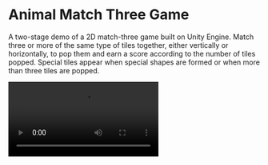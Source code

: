 # Animal Match Three Game

A two-stage demo of a 2D match-three game built on Unity Engine. Match three or more of the same type of tiles together, either vertically or horizontally, to pop them and earn a score according to the number of tiles popped. Special tiles appear when special shapes are formed or when more than three tiles are popped.

<video src="https://youtu.be/6UaLzhm88So"></video>
